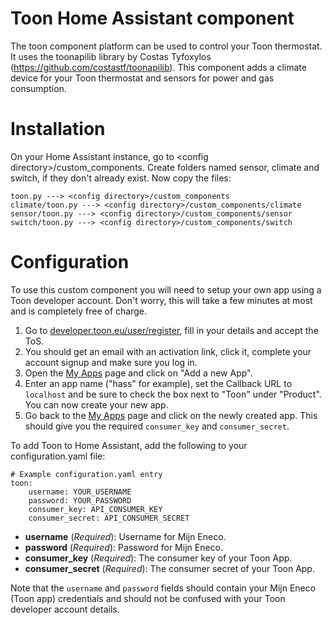 # Toon Home Assistant component

The toon component platform can be used to control your Toon thermostat. It uses the toonapilib library by Costas Tyfoxylos (https://github.com/costastf/toonapilib). This component adds a climate device for your Toon thermostat and sensors for power and gas consumption.

Installation
===

On your Home Assistant instance, go to \<config directory\>/custom_components. Create folders named sensor, climate and switch, if they don't already exist. Now copy the files:
```
toon.py ---> <config directory>/custom_components
climate/toon.py ---> <config directory>/custom_components/climate
sensor/toon.py ---> <config directory>/custom_components/sensor
switch/toon.py ---> <config directory>/custom_components/switch
```

Configuration
===

To use this custom component you will need to setup your own app using a Toon developer account. Don't worry, this will take a few minutes at most and is completely free of charge.

1. Go to [developer.toon.eu/user/register](https://developer.toon.eu/user/register), fill in your details and accept the ToS.
2. You should get an email with an activation link, click it, complete your account signup and make sure you log in.
3. Open the [My Apps](https://developer.toon.eu/user/me/apps) page and click on "Add a new App".
4. Enter an app name ("hass" for example), set the Callback URL to `localhost` and be sure to check the box next to "Toon" under "Product". You can now create your new app.
5. Go back to the [My Apps](https://developer.toon.eu/user/me/apps) page and click on the newly created app. This should give you the required `consumer_key` and `consumer_secret`.

To add Toon to Home Assistant, add the following to your configuration.yaml file:

```
# Example configuration.yaml entry
toon:
    username: YOUR_USERNAME
    password: YOUR_PASSWORD
    consumer_key: API_CONSUMER_KEY
    consumer_secret: API_CONSUMER_SECRET
```
- **username** (*Required*): Username for Mijn Eneco.
- **password** (*Required*): Password for Mijn Eneco.
- **consumer_key** (*Required*): The consumer key of your Toon App.
- **consumer_secret** (*Required*): The consumer secret of your Toon App.

Note that the `username` and `password` fields should contain your Mijn Eneco (Toon app) credentials and should not be confused with your Toon developer account details.
